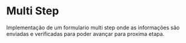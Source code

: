 # Multi Step

Implementação de um formulario multi step onde as informações são enviadas e verificadas para poder avançar para proxima etapa.